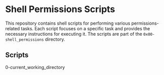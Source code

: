 # Shell Permissions Scripts

This repository contains shell scripts for performing various permissions-related tasks. Each script focuses on a specific task and provides the necessary instructions for executing it. The scripts are part of the `0x00-shell_permissions` directory.
## Scripts
0-current_working_directory